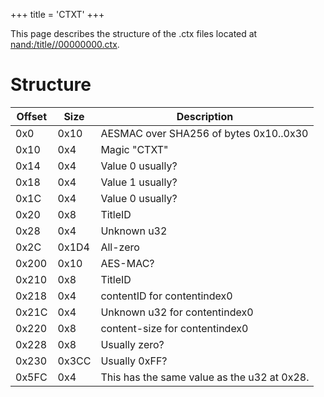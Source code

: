 +++
title = 'CTXT'
+++

This page describes the structure of the .ctx files located at
[nand:/title/<titlepath>/00000000.ctx](Title_Data_Structure "wikilink").

# Structure

| Offset | Size  | Description                                 |
|--------|-------|---------------------------------------------|
| 0x0    | 0x10  | AESMAC over SHA256 of bytes 0x10..0x30      |
| 0x10   | 0x4   | Magic "CTXT"                                |
| 0x14   | 0x4   | Value 0 usually?                            |
| 0x18   | 0x4   | Value 1 usually?                            |
| 0x1C   | 0x4   | Value 0 usually?                            |
| 0x20   | 0x8   | TitleID                                     |
| 0x28   | 0x4   | Unknown u32                                 |
| 0x2C   | 0x1D4 | All-zero                                    |
| 0x200  | 0x10  | AES-MAC?                                    |
| 0x210  | 0x8   | TitleID                                     |
| 0x218  | 0x4   | contentID for contentindex0                 |
| 0x21C  | 0x4   | Unknown u32 for contentindex0               |
| 0x220  | 0x8   | content-size for contentindex0              |
| 0x228  | 0x8   | Usually zero?                               |
| 0x230  | 0x3CC | Usually 0xFF?                               |
| 0x5FC  | 0x4   | This has the same value as the u32 at 0x28. |